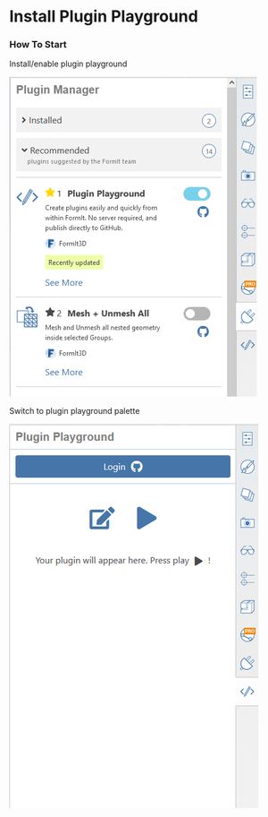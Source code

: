 # Install Plugin Playground

### How To Start

Install/enable plugin playground

![](<../../../.gitbook/assets/image (6).png>)



Switch to plugin playground palette

![](<../../../.gitbook/assets/image (16).png>)
